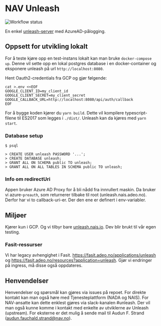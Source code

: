 # NAV Unleash
![Workflow status](https://github.com/navikt/unleash/workflows/build/badge.svg)

En enkel [unleash-server](https://github.com/Unleash/unleash) med AzureAD-pålogging.

## Oppsett for utvikling lokalt

For å teste kjøre opp en test-instans lokalt kan man bruke `docker-compose up`.
Denne vil sette opp en lokal postgres database i en docker-container og
eksponere unleash på url `http://localhost:8080`.

Hent Oauth2-credentials fra GCP og gjør følgende:

```
cat >.env <<EOF
GOOGLE_CLIENT_ID=my_client_id
GOOGLE_CLIENT_SECRET=my_client_secret
GOOGLE_CALLBACK_URL=http://localhost:8080/api/auth/callback
EOF
```

For å bygge koden kjører du `yarn build`. Dette vil kompilere typescript-filene til ES2017
som legges i `./dist/`. Unleash kan da kjøres med `yarn start`.

### Database setup
```
$ psql

> CREATE USER unleash PASSWORD '...';
> CREATE DATABASE unleash;
> GRANT ALL ON SCHEMA public TO unleash;
> GRANT ALL ON ALL TABLES IN SCHEMA public TO unleash;
```

### Info om redirectUri

Appen bruker Azure AD Proxy for å bli nådd fra innrullert maskin. Da bruker vi azure-`preauth`, som returnerer tilbake
til root (unleash.nais.adeo.no). Derfor har vi to callback-uri-er. Der den ene er definert i env-variabler.

## Miljøer

Kjører kun i GCP. Og vi tilbyr bare [unleash.nais.io](https://unleash.nais.io). Dev blir brukt til vår egen testing.

### Fasit-ressurser

Vi har legacy avhengighet i Fasit. https://fasit.adeo.no/applications/unleash og https://fasit.adeo.no/resources?application=unleash. Gjør vi endringer på ingress, må disse også oppdateres.

## Henvendelser

Henvendelser og spørsmål kan gjøres via issues på repoet. For direkte kontakt kan man også høre med Tjenesteplattform (NADA og NAIS). For NAV-ansatte kan dette enklest gjøres via slack-kanalen #unleash. Der vil man også kunne komme i kontakt med enkelte av utviklerne av Unleash (upstream).
For eksterne er det mulig å sende mail til Audun F. Strand (audun.fauchald.strand@nav.no).

